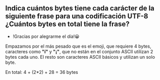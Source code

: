 ## Indica cuántos bytes tiene cada carácter de la siguiente frase para una codificación UTF-8 ¿Cuántos bytes en total tiene la frase?

* !Gracias por alegrarme el día!😀

Empazamos por el más pesado que es el emoji, que requiere 4 bytes, caracteres como __"í"__ y __"¡"__, que no están en el conjunto ASCII utilizan 2 bytes cada uno. El resto son caracteres ASCII básicos y utilizan un solo byte.

En total: 4 + (2*2) + 28 = 36 bytes